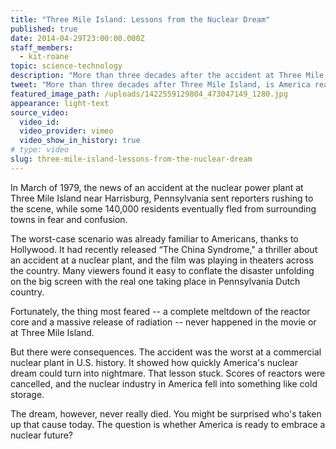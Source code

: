 ```yaml
---
title: "Three Mile Island: Lessons from the Nuclear Dream"
published: true
date: 2014-04-29T23:00:00.000Z
staff_members:
  - kit-roane
topic: science-technology
description: "More than three decades after the accident at Three Mile Island cast a shadow on the atomic dream, is America again ready to give nuclear energy a chance?"
tweet: "More than three decades after Three Mile Island, is America ready to try nuclear energy again?"
featured_image_path: /uploads/1422559129804_473047149_1280.jpg
appearance: light-text
source_video:
  video_id:
  video_provider: vimeo
  video_show_in_history: true
# type: video
slug: three-mile-island-lessons-from-the-nuclear-dream
---
```


In March of 1979, the news of an accident at the nuclear power plant at Three Mile Island near Harrisburg, Pennsylvania sent reporters rushing to the scene, while some 140,000 residents eventually fled from surrounding towns in fear and confusion.

The worst-case scenario was already familiar to Americans, thanks to Hollywood. It had recently released “The China Syndrome," a thriller about an accident at a nuclear plant, and the film was playing in theaters across the country. Many viewers found it easy to conflate the disaster unfolding on the big screen with the real one taking place in Pennsylvania Dutch country.

Fortunately, the thing most feared -- a complete meltdown of the reactor core and a massive release of radiation -- never happened in the movie or at Three Mile Island.

But there were consequences. The accident was the worst at a commercial nuclear plant in U.S. history. It showed how quickly America's nuclear dream could turn into nightmare. That lesson stuck. Scores of reactors were cancelled, and the nuclear industry in America fell into something like cold storage.

The dream, however, never really died. You might be surprised who's taken up that cause today. The question is whether America is ready to embrace a nuclear future?

